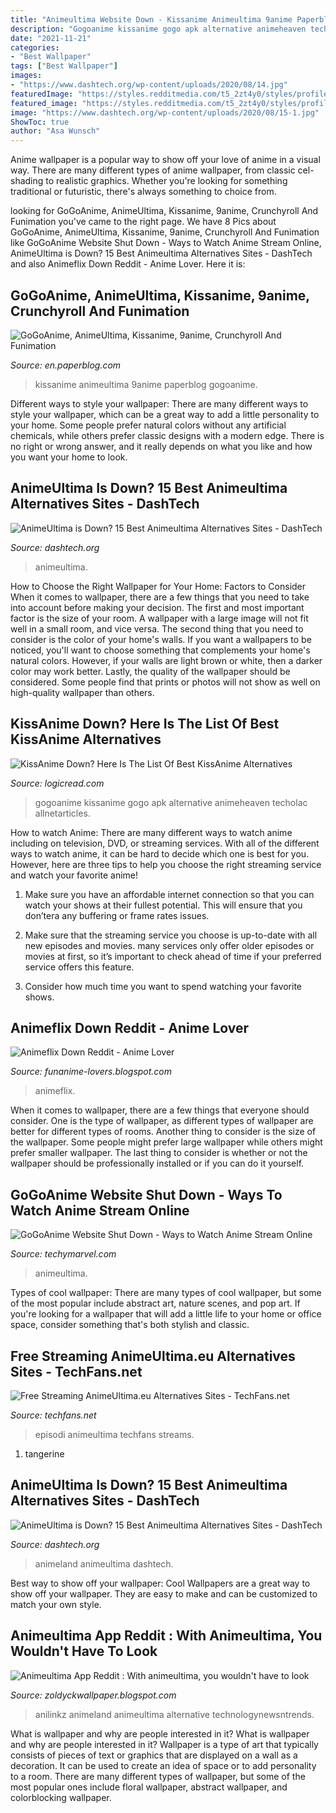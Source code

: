 ```yaml
---
title: "Animeultima Website Down - Kissanime Animeultima 9anime Paperblog Gogoanime"
description: "Gogoanime kissanime gogo apk alternative animeheaven techolac allnetarticles"
date: "2021-11-21"
categories:
- "Best Wallpaper"
tags: ["Best Wallpaper"]
images:
- "https://www.dashtech.org/wp-content/uploads/2020/08/14.jpg"
featuredImage: "https://styles.redditmedia.com/t5_2zt4y0/styles/profileIcon_snoo6d14f917-8bea-4ede-a11b-9ad33bbe9fcc-headshot.png?width=256&amp;height=256&amp;crop=256:256,smart&amp;s=845917e6836313b117338800fcc8d8f13a6d6c2b"
featured_image: "https://styles.redditmedia.com/t5_2zt4y0/styles/profileIcon_snoo6d14f917-8bea-4ede-a11b-9ad33bbe9fcc-headshot.png?width=256&amp;height=256&amp;crop=256:256,smart&amp;s=845917e6836313b117338800fcc8d8f13a6d6c2b"
image: "https://www.dashtech.org/wp-content/uploads/2020/08/15-1.jpg"
ShowToc: true
author: "Asa Wunsch"
---
```



Anime wallpaper is a popular way to show off your love of anime in a visual way. There are many different types of anime wallpaper, from classic cel-shading to realistic graphics. Whether you're looking for something traditional or futuristic, there's always something to choice from.

	

		
looking for GoGoAnime, AnimeUltima, Kissanime, 9anime, Crunchyroll And Funimation you've came to the right page. We have 8 Pics about GoGoAnime, AnimeUltima, Kissanime, 9anime, Crunchyroll And Funimation like GoGoAnime Website Shut Down - Ways to Watch Anime Stream Online, AnimeUltima is Down? 15 Best Animeultima Alternatives Sites - DashTech and also Animeflix Down Reddit - Anime Lover. Here it is:
		
    
## GoGoAnime, AnimeUltima, Kissanime, 9anime, Crunchyroll And Funimation

<img loading=lazy src="https://m5.paperblog.com/i/238/2382399/gogoanime-animeultima-kissanime-9anime-crunch-T-bmYDqI.jpeg" onerror="this.onerror=null;this.src='https://tse4.mm.bing.net/th?id=OIP.25_RY8f-2bVqdwbJ0vkyhAAAAA&amp;pid=15.1';" alt="GoGoAnime, AnimeUltima, Kissanime, 9anime, Crunchyroll And Funimation">

_Source: en.paperblog.com_

>kissanime animeultima 9anime paperblog gogoanime. 

	

Different ways to style your wallpaper:
There are many different ways to style your wallpaper, which can be a great way to add a little personality to your home. Some people prefer natural colors without any artificial chemicals, while others prefer classic designs with a modern edge. There is no right or wrong answer, and it really depends on what you like and how you want your home to look.

    
## AnimeUltima Is Down? 15 Best Animeultima Alternatives Sites - DashTech

<img loading=lazy src="https://www.dashtech.org/wp-content/uploads/2020/08/14.jpg" onerror="this.onerror=null;this.src='https://tse2.mm.bing.net/th?id=OIP.uzV8xDz81Uo1SG-uwvUkCwHaEK&amp;pid=15.1';" alt="AnimeUltima is Down? 15 Best Animeultima Alternatives Sites - DashTech">

_Source: dashtech.org_

>animeultima. 

	

How to Choose the Right Wallpaper for Your Home: Factors to Consider
When it comes to wallpaper, there are a few things that you need to take into account before making your decision. The first and most important factor is the size of your room. A wallpaper with a large image will not fit well in a small room, and vice versa. 
The second thing that you need to consider is the color of your home's walls. If you want a wallpapers to be noticed, you'll want to choose something that complements your home's natural colors. However, if your walls are light brown or white, then a darker color may work better. 
Lastly, the quality of the wallpaper should be considered. Some people find that prints or photos will not show as well on high-quality wallpaper than others.

    
## KissAnime Down? Here Is The List Of Best KissAnime Alternatives

<img loading=lazy src="https://www.logicread.com/wp-content/uploads/2020/11/45247892_131267171089954_4381976581728370688_n-min-1024x576.png" onerror="this.onerror=null;this.src='https://tse3.mm.bing.net/th?id=OIP.ZqPlqtfYRDQZOJ7mgrL6BQHaEK&amp;pid=15.1';" alt="KissAnime Down? Here Is The List Of Best KissAnime Alternatives">

_Source: logicread.com_

>gogoanime kissanime gogo apk alternative animeheaven techolac allnetarticles. 

	

How to watch Anime: There are many different ways to watch anime including on television, DVD, or streaming services.
With all of the different ways to watch anime, it can be hard to decide which one is best for you. However, here are three tips to help you choose the right streaming service and watch your favorite anime!
1. Make sure you have an affordable internet connection so that you can watch your shows at their fullest potential. This will ensure that you don’tera any buffering or frame rates issues.

2. Make sure that the streaming service you choose is up-to-date with all new episodes and movies. many services only offer older episodes or movies at first, so it’s important to check ahead of time if your preferred service offers this feature.

3. Consider how much time you want to spend watching your favorite shows.

    
## Animeflix Down Reddit - Anime Lover

<img loading=lazy src="https://styles.redditmedia.com/t5_2zt4y0/styles/profileIcon_snoo6d14f917-8bea-4ede-a11b-9ad33bbe9fcc-headshot.png?width=256&amp;height=256&amp;crop=256:256,smart&amp;s=845917e6836313b117338800fcc8d8f13a6d6c2b" onerror="this.onerror=null;this.src='https://tse2.mm.bing.net/th?id=OIP.xiLQn1DP3cnUrw7HjmtfmQAAAA&amp;pid=15.1';" alt="Animeflix Down Reddit - Anime Lover">

_Source: funanime-lovers.blogspot.com_

>animeflix. 

	

When it comes to wallpaper, there are a few things that everyone should consider. One is the type of wallpaper, as different types of wallpaper are better for different types of rooms. Another thing to consider is the size of the wallpaper. Some people might prefer large wallpaper while others might prefer smaller wallpaper. The last thing to consider is whether or not the wallpaper should be professionally installed or if you can do it yourself.

    
## GoGoAnime Website Shut Down - Ways To Watch Anime Stream Online

<img loading=lazy src="https://techymarvel.com/wp-content/uploads/2020/10/AnimeUltima-1024x497.png" onerror="this.onerror=null;this.src='https://tse1.mm.bing.net/th?id=OIP.7xIGFXGkMuPF5zqRonHyFQHaDm&amp;pid=15.1';" alt="GoGoAnime Website Shut Down - Ways to Watch Anime Stream Online">

_Source: techymarvel.com_

>animeultima. 

	

Types of cool wallpaper:
There are many types of cool wallpaper, but some of the most popular include abstract art, nature scenes, and pop art. If you're looking for a wallpaper that will add a little life to your home or office space, consider something that's both stylish and classic.

    
## Free Streaming AnimeUltima.eu Alternatives Sites - TechFans.net

<img loading=lazy src="https://www.techfans.net/wp-content/uploads/2021/02/Untitled-128.png" onerror="this.onerror=null;this.src='https://tse3.mm.bing.net/th?id=OIP.rAtA_suKQNTraLlCAxuUMgHaEF&amp;pid=15.1';" alt="Free Streaming AnimeUltima.eu Alternatives Sites - TechFans.net">

_Source: techfans.net_

>episodi animeultima techfans streams. 

	

1. tangerine 

    
## AnimeUltima Is Down? 15 Best Animeultima Alternatives Sites - DashTech

<img loading=lazy src="https://www.dashtech.org/wp-content/uploads/2020/08/15-1.jpg" onerror="this.onerror=null;this.src='https://tse1.mm.bing.net/th?id=OIP.MTn_U2LzWzKyrcXwB3JIFwHaJ4&amp;pid=15.1';" alt="AnimeUltima is Down? 15 Best Animeultima Alternatives Sites - DashTech">

_Source: dashtech.org_

>animeland animeultima dashtech. 

	

Best way to show off your wallpaper:
Cool Wallpapers are a great way to show off your wallpaper. They are easy to make and can be customized to match your own style.

    
## Animeultima App Reddit : With Animeultima, You Wouldn&#039;t Have To Look

<img loading=lazy src="https://miro.medium.com/max/2560/0*2sQaTJwZFlKZHIyo.jpg" onerror="this.onerror=null;this.src='https://tse1.mm.bing.net/th?id=OIP.wXf4xTjQR79Kk9GCxdfPaAHaEK&amp;pid=15.1';" alt="Animeultima App Reddit : With animeultima, you wouldn&#039;t have to look">

_Source: zoldyckwallpaper.blogspot.com_

>anilinkz animeland animeultima alternative technologynewsntrends. 

	

What is wallpaper and why are people interested in it?
What is wallpaper and why are people interested in it?
Wallpaper is a type of art that typically consists of pieces of text or graphics that are displayed on a wall as a decoration. It can be used to create an idea of space or to add personality to a room. There are many different types of wallpaper, but some of the most popular ones include floral wallpaper, abstract wallpaper, and colorblocking wallpaper.

